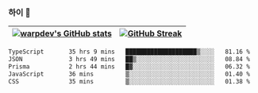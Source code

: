 
### 하이 👋
[![warpdev's GitHub stats](https://github-readme-stats.vercel.app/api?username=warpdev&show_icons=true&theme=vue-dark)](#) |[![GitHub Streak](https://github-readme-streak-stats.herokuapp.com/?user=warpdev&theme=dark)](#)
--- | --- |
<!--START_SECTION:waka-->

```txt
TypeScript       35 hrs 9 mins   ████████████████████▒░░░░   81.16 %
JSON             3 hrs 49 mins   ██▒░░░░░░░░░░░░░░░░░░░░░░   08.84 %
Prisma           2 hrs 44 mins   █▓░░░░░░░░░░░░░░░░░░░░░░░   06.32 %
JavaScript       36 mins         ▒░░░░░░░░░░░░░░░░░░░░░░░░   01.40 %
CSS              35 mins         ▒░░░░░░░░░░░░░░░░░░░░░░░░   01.38 %
```

<!--END_SECTION:waka-->

<!--
**warpdev/warpdev** is a ✨ _special_ ✨ repository because its `README.md` (this file) appears on your GitHub profile.

Here are some ideas to get you started:

- 🔭 I’m currently working on ...
- 🌱 I’m currently learning ...
- 👯 I’m looking to collaborate on ...
- 🤔 I’m looking for help with ...
- 💬 Ask me about ...
- 📫 How to reach me: ...
- 😄 Pronouns: ...
- ⚡ Fun fact: ...
-->
